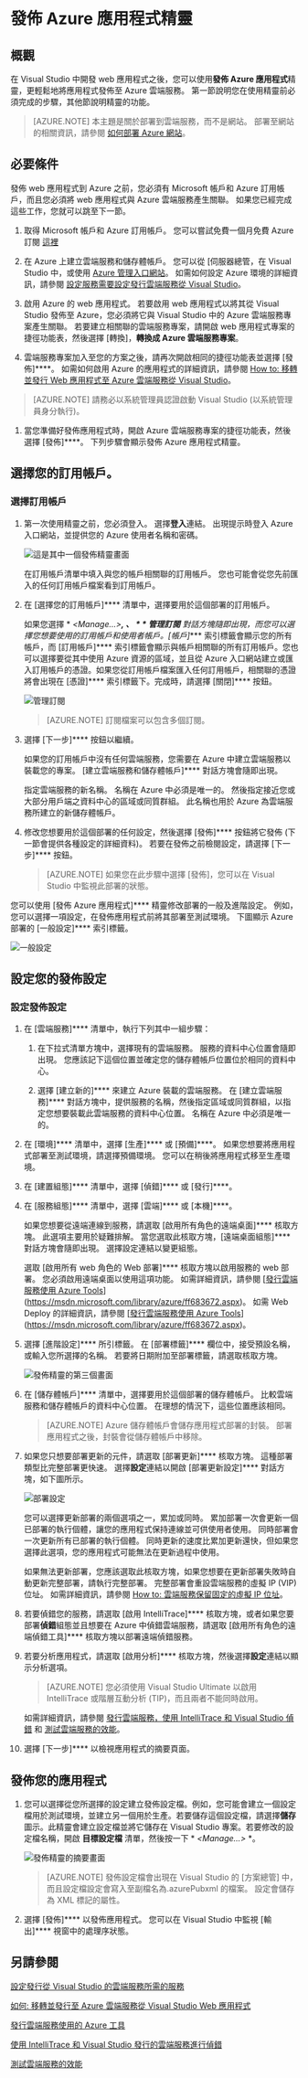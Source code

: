<properties 
   pageTitle="發佈 Azure 應用程式精靈 | Microsoft Azure"
   description="發佈 Azure 應用程式精靈"
   services="visual-studio-online"
   documentationCenter="na"
   authors="TomArcher"
   manager="douge"
   editor="" />
<tags 
   ms.service="multiple"
   ms.devlang="multiple"
   ms.topic="article"
   ms.tgt_pltfrm="na"
   ms.workload="na"
   ms.date="08/24/2015"
   ms.author="tarcher" />


# 發佈 Azure 應用程式精靈

## 概觀

在 Visual Studio 中開發 web 應用程式之後，您可以使用**發佈 Azure 應用程式**精靈，更輕鬆地將應用程式發佈至 Azure 雲端服務。 第一節說明您在使用精靈前必須完成的步驟，其他節說明精靈的功能。
>[AZURE.NOTE] 本主題是關於部署到雲端服務，而不是網站。 部署至網站的相關資訊，請參閱 [如何部署 Azure 網站](https://social.msdn.microsoft.com/Search/windowsazure?query=How%20to%20Deploy%20an%20Azure%20Web%20Site&Refinement=138&ac=4#refinementChanges=117&pageNumber=1&showMore=false)。

## 必要條件

發佈 web 應用程式到 Azure 之前，您必須有 Microsoft 帳戶和 Azure 訂用帳戶，而且您必須將 web 應用程式與 Azure 雲端服務產生關聯。 如果您已經完成這些工作，您就可以跳至下一節。

1. 取得 Microsoft 帳戶和 Azure 訂用帳戶。 您可以嘗試免費一個月免費 Azure 訂閱 [這裡](https://azure.microsoft.com/pricing/free-trial/)

1. 在 Azure 上建立雲端服務和儲存體帳戶。 您可以從 [伺服器總管，在 Visual Studio 中，或使用 [Azure 管理入口網站](http://go.microsoft.com/fwlink/?LinkID=213885)。 如需如何設定 Azure 環境的詳細資訊，請參閱 [設定服務需要設定發行雲端服務從 Visual Studio](vs-azure-tools-publish-azure-application-wizard)。

1. 啟用 Azure 的 web 應用程式。 若要啟用 web 應用程式以將其從 Visual Studio 發佈至 Azure，您必須將它與 Visual Studio 中的 Azure 雲端服務專案產生關聯。 若要建立相關聯的雲端服務專案，請開啟 web 應用程式專案的捷徑功能表，然後選擇 [轉換]，**轉換成 Azure 雲端服務專案**。

1. 雲端服務專案加入至您的方案之後，請再次開啟相同的捷徑功能表並選擇 [發佈]****。 如需如何啟用 Azure 的應用程式的詳細資訊，請參閱 [How to: 移轉並發行 Web 應用程式至 Azure 雲端服務從 Visual Studio](https://msdn.microsoft.com/library/azure/hh420322.aspx)。

>[AZURE.NOTE] 請務必以系統管理員認證啟動 Visual Studio (以系統管理員身分執行)。

1. 當您準備好發佈應用程式時，開啟 Azure 雲端服務專案的捷徑功能表，然後選擇 [發佈]****。 下列步驟會顯示發佈 Azure 應用程式精靈。

## 選擇您的訂用帳戶。

### 選擇訂用帳戶

1. 第一次使用精靈之前，您必須登入。 選擇**登入**連結。 出現提示時登入 Azure 入口網站，並提供您的 Azure 使用者名稱和密碼。

    ![這是其中一個發佈精靈畫面](./media/vs-azure-tools-publish-azure-application-wizard/IC799159.png)

    在訂用帳戶清單中填入與您的帳戶相關聯的訂用帳戶。 您也可能會從您先前匯入的任何訂用帳戶檔案看到訂用帳戶。

1. 在 [選擇您的訂用帳戶]**** 清單中，選擇要用於這個部署的訂用帳戶。

   如果您選擇 * *<Manage…>**, 、 * * 管理訂閱** 對話方塊隨即出現，而您可以選擇您想要使用的訂用帳戶和使用者帳戶。[帳戶]**** 索引標籤會顯示您的所有帳戶，而 [訂用帳戶]**** 索引標籤會顯示與帳戶相關聯的所有訂用帳戶。您也可以選擇要從其中使用 Azure 資源的區域，並且從 Azure 入口網站建立或匯入訂用帳戶的憑證。如果您從訂用帳戶檔案匯入任何訂用帳戶，相關聯的憑證將會出現在 [憑證]**** 索引標籤下。完成時，請選擇 [關閉]**** 按鈕。

    ![管理訂閱](./media/vs-azure-tools-publish-azure-application-wizard/IC799160.png)
    >[AZURE.NOTE] 訂閱檔案可以包含多個訂閱。

1. 選擇 [下一步]**** 按鈕以繼續。

    如果您的訂用帳戶中沒有任何雲端服務，您需要在 Azure 中建立雲端服務以裝載您的專案。 [建立雲端服務和儲存體帳戶]**** 對話方塊會隨即出現。

    指定雲端服務的新名稱。 名稱在 Azure 中必須是唯一的。 然後指定接近您或大部分用戶端之資料中心的區域或同質群組。 此名稱也用於 Azure 為雲端服務所建立的新儲存體帳戶。

1. 修改您想要用於這個部署的任何設定，然後選擇 [發佈]**** 按鈕將它發佈 (下一節會提供各種設定的詳細資料)。 若要在發佈之前檢閱設定，請選擇 [下一步]**** 按鈕。
    >[AZURE.NOTE] 如果您在此步驟中選擇 [發佈]，您可以在 Visual Studio 中監視此部署的狀態。

您可以使用 [發佈 Azure 應用程式]**** 精靈修改部署的一般及進階設定。 例如，您可以選擇一項設定，在發佈應用程式前將其部署至測試環境。 下圖顯示 Azure 部署的 [一般設定]**** 索引標籤。

![一般設定](./media/vs-azure-tools-publish-azure-application-wizard/IC749013.png)

## 設定您的發佈設定

### 設定發佈設定

1. 在 [雲端服務]**** 清單中，執行下列其中一組步驟：

   1. 在下拉式清單方塊中，選擇現有的雲端服務。 服務的資料中心位置會隨即出現。 您應該記下這個位置並確定您的儲存體帳戶位置位於相同的資料中心。

    1. 選擇 [建立新的]**** 來建立 Azure 裝載的雲端服務。 在 [建立雲端服務]**** 對話方塊中，提供服務的名稱，然後指定區域或同質群組，以指定您想要裝載此雲端服務的資料中心位置。 名稱在 Azure 中必須是唯一的。

1. 在 [環境]**** 清單中，選擇 [生產]**** 或 [預備]****。 如果您想要將應用程式部署至測試環境，請選擇預備環境。 您可以在稍後將應用程式移至生產環境。

1. 在 [建置組態]**** 清單中，選擇 [偵錯]**** 或 [發行]****。

1. 在 [服務組態]**** 清單中，選擇 [雲端]**** 或 [本機]****。

    如果您想要從遠端連線到服務，請選取 [啟用所有角色的遠端桌面]**** 核取方塊。 此選項主要用於疑難排解。 當您選取此核取方塊，[遠端桌面組態]**** 對話方塊會隨即出現。 選擇設定連結以變更組態。

    選取 [啟用所有 web 角色的 Web 部署]**** 核取方塊以啟用服務的 web 部署。 您必須啟用遠端桌面以使用這項功能。 如需詳細資訊，請參閱 [[發行雲端服務使用 Azure Tools](https://msdn.microsoft.com/library/azure/ff683672.aspx)] (https://msdn.microsoft.com/library/azure/ff683672.aspx)。 如需 Web Deploy 的詳細資訊，請參閱 [[發行雲端服務使用 Azure Tools](https://msdn.microsoft.com/library/azure/ff683672.aspx)] (https://msdn.microsoft.com/library/azure/ff683672.aspx)。

1. 選擇 [進階設定]**** 所引標籤。 在 [部署標籤]**** 欄位中，接受預設名稱，或輸入您所選擇的名稱。 若要將日期附加至部署標籤，請選取核取方塊。

    ![發佈精靈的第三個畫面](./media/vs-azure-tools-publish-azure-application-wizard/IC749014.png)

1. 在 [儲存體帳戶]**** 清單中，選擇要用於這個部署的儲存體帳戶。 比較雲端服務和儲存體帳戶的資料中心位置。 在理想的情況下，這些位置應該相同。
    >[AZURE.NOTE] Azure 儲存體帳戶會儲存應用程式部署的封裝。 部署應用程式之後，封裝會從儲存體帳戶中移除。

1. 如果您只想要部署更新的元件，請選取 [部署更新]**** 核取方塊。 這種部署類型比完整部署更快速。 選擇**設定**連結以開啟 [部署更新設定]**** 對話方塊，如下圖所示。

    ![部署設定](./media/vs-azure-tools-publish-azure-application-wizard/IC617060.png)

    您可以選擇更新部署的兩個選項之一，累加或同時。 累加部署一次會更新一個已部署的執行個體，讓您的應用程式保持連線並可供使用者使用。 同時部署會一次更新所有已部署的執行個體。 同時更新的速度比累加更新還快，但如果您選擇此選項，您的應用程式可能無法在更新過程中使用。

    如果無法更新部署，您應該選取此核取方塊，如果您想要在更新部署失敗時自動更新完整部署，請執行完整部署。 完整部署會重設雲端服務的虛擬 IP (VIP) 位址。 如需詳細資訊，請參閱 [How to: 雲端服務保留固定的虛擬 IP 位址](https://msdn.microsoft.com/library/azure/jj614593.aspx)。

1. 若要偵錯您的服務，請選取 [啟用 IntelliTrace]**** 核取方塊，或者如果您要部署**偵錯**組態並且想要在 Azure 中偵錯雲端服務，請選取 [啟用所有角色的遠端偵錯工具]**** 核取方塊以部署遠端偵錯服務。

2. 若要分析應用程式，請選取 [啟用分析]**** 核取方塊，然後選擇**設定**連結以顯示分析選項。

    >[AZURE.NOTE] 您必須使用 Visual Studio Ultimate 以啟用 IntelliTrace 或階層互動分析 (TIP)，而且兩者不能同時啟用。

    如需詳細資訊，請參閱 [發行雲端服務，使用 IntelliTrace 和 Visual Studio 偵錯](https://msdn.microsoft.com/library/azure/ff683671.aspx) 和 [測試雲端服務的效能](https://msdn.microsoft.com/library/azure/hh369930.aspx)。

1. 選擇 [下一步]**** 以檢視應用程式的摘要頁面。

## 發佈您的應用程式

1. 您可以選擇從您所選擇的設定建立發佈設定檔。例如，您可能會建立一個設定檔用於測試環境，並建立另一個用於生產。若要儲存這個設定檔，請選擇**儲存**圖示。此精靈會建立設定檔並將它儲存在 Visual Studio 專案。若要修改的設定檔名稱，開啟 **目標設定檔** 清單，然後按一下 * *<Manage…>* *。

    ![發佈精靈的摘要畫面](./media/vs-azure-tools-publish-azure-application-wizard/IC749015.png)
    >[AZURE.NOTE] 發佈設定檔會出現在 Visual Studio 的 [方案總管] 中，而且設定檔設定會寫入至副檔名為.azurePubxml 的檔案。 設定會儲存為 XML 標記的屬性。

1. 選擇 [發佈]**** 以發佈應用程式。 您可以在 Visual Studio 中監視 [輸出]**** 視窗中的處理序狀態。

## 另請參閱

[設定發行從 Visual Studio 的雲端服務所需的服務](https://msdn.microsoft.com/library/azure/ff683668.aspx)

[如何: 移轉並發行至 Azure 雲端服務從 Visual Studio Web 應用程式](https://msdn.microsoft.com/library/azure/hh420322.aspx)

[發行雲端服務使用的 Azure 工具](https://msdn.microsoft.com/library/azure/ff683672.aspx)

[使用 IntelliTrace 和 Visual Studio 發行的雲端服務進行偵錯](https://msdn.microsoft.com/library/azure/ff683671.aspx)

[測試雲端服務的效能](https://msdn.microsoft.com/library/azure/hh369930.aspx)






